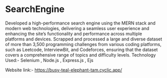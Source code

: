 # SearchEngine
Developed a high-performance search engine using the MERN stack and modern web technologies, delivering a seamless user experience and enhancing the site’s functionality and performance across multiple platforms and devices.
Scrapped and processed a large and diverse dataset of more than 3,500 programming challenges from various coding platforms, such as Leetcode, InterviewBit, and Codeforces, ensuring that the dataset covers a comprehensive range of topics and difficulty levels.
Technology Used:- Selenium , Node.js , Express.js , Ejs

Website link:- https://busy-teal-elephant-tam.cyclic.app/
